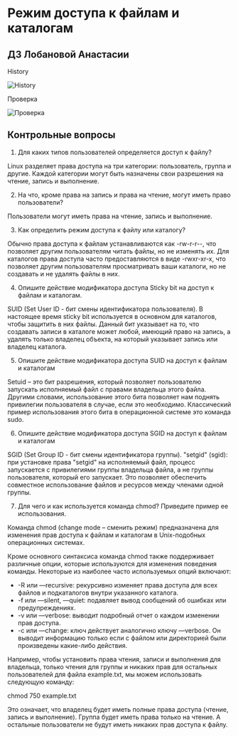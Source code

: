 # Режим доступа к файлам и каталогам
## ДЗ Лобановой Анастасии
History

![History](https://thumb.cloud.mail.ru/weblink/thumb/xw1/ArJQ/9PEWX2TPy)

Проверка

![Проверка](https://thumb.cloud.mail.ru/weblink/thumb/xw1/SJ6y/RJ4S4H5Qm)
## Контрольные вопросы
1. Для каких типов пользователей определяется доступ к файлу? 

Linux разделяет права доступа на три категории: пользователь, группа и другие. Каждой категории могут быть назначены свои разрешения на чтение, запись и выполнение.

2. На что, кроме права на запись и права на чтение, могут иметь право пользователи?

Пользователи могут иметь права на чтение, запись и выполнение.

3. Как определить режим доступа к файлу или каталогу?

Обычно права доступа к файлам устанавливаются как -rw-r-r--, что позволяет другим пользователям читать файлы, но не изменять их. Для каталогов права доступа часто предоставляются в виде -rwxr-xr-x, что позволяет другим пользователям просматривать ваши каталоги, но не создавать и не удалять файлы в них.

4. Опишите действие модификатора доступа Sticky bit на доступ к файлам и каталогам.

SUID (Set User ID - бит смены идентификатора пользователя). В настоящее время sticky bit используется в основном для каталогов, чтобы защитить в них файлы. Данный бит указывает на то, что создавать записи в каталоге может любой, имеющий право на запись, а удалять только владелец объекта, на который указывает запись или владелец каталога.

5. Опишите действие модификатора доступа SUID на доступ к файлам и каталогам

Setuid – это бит разрешения, который позволяет пользователю запускать исполняемый файл с правами владельца этого файла. Другими словами, использование этого бита позволяет нам поднять привилегии пользователя в случае, если это необходимо. Классический пример использования этого бита в операционной системе это команда sudo.

6. Опишите действие модификатора доступа SGID на доступ к файлам и каталогам

SGID (Set Group ID - бит смены идентификатора группы). "setgid" (sgid): при установке права "setgid" на исполняемый файл, процесс запускается с привилегиями группы владельца файла, а не группы пользователя, который его запускает. Это позволяет обеспечить совместное использование файлов и ресурсов между членами одной группы.

7. Для чего и как используется команда chmod? Приведите пример ее использования.

Команда chmod (change mode – сменить режим) предназначена для изменения прав доступа к файлам и каталогам в Unix-подобных операционных системах. 

Кроме основного синтаксиса команда chmod также поддерживает различные опции, которые используются для изменения поведения команды. Некоторые из наиболее часто используемых опций включают:
- -R или —recursive: рекурсивно изменяет права доступа для всех файлов и подкаталогов внутри указанного каталога.
- -f или —silent, —quiet: подавляет вывод сообщений об ошибках или предупреждениях.
- -v или —verbose: выводит подробный отчет о каждом изменении прав доступа.
- -c или —change: ключ действует аналогично ключу —verbose. Он выводит информацию только если с файлом или директорией были произведены какие-либо действия.

Например, чтобы установить права чтения, записи и выполнения для владельца, только чтения для группы и никаких прав для остальных пользователей для файла example.txt, мы можем использовать следующую команду:

chmod 750 example.txt

Это означает, что владелец будет иметь полные права доступа (чтение, запись и выполнение). Группа будет иметь права только на чтение. А остальные пользователи не будут иметь никаких прав доступа к файлу.
